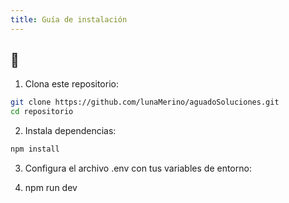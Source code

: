 ```yaml
---
title: Guía de instalación
---
```

## 🔧

1. Clona este repositorio:

```bash
git clone https://github.com/lunaMerino/aguadoSoluciones.git
cd repositorio
```

2. Instala dependencias:
```bash
npm install
```

3. Configura el archivo .env con tus variables de entorno:

4. npm run dev